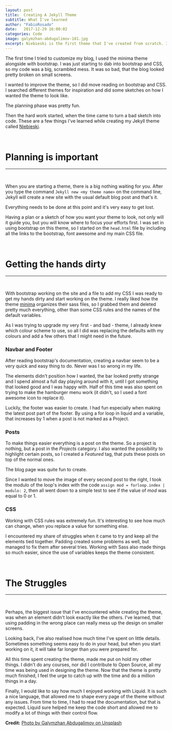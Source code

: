 ```yaml
---
layout: post
title:  Creating A Jekyll Theme
subtitle: What I've learned 
author: "FabioRosado"
date:   2017-12-29 16:00:02
categories: Code
image: galymzhan-abdugalimov-181.jpg
excerpt: Niebieski is the first theme that I've created from scratch. In this post I look back at what I've learned and the struggles I faced when creating the theme.
---
```

The first time I tried to customize my blog, I used the minima theme alongside with bootstrap. I was just starting to dab into bootstrap and CSS, so my code was a big, scrambled mess. It was so bad, that the blog looked pretty broken on small screens.

I wanted to improve the theme, so I did move reading on bootstrap and CSS. I searched different themes for inspiration and did some sketches on how I wanted the theme to look like.

The planning phase was pretty fun.

Then the hard work started, when the time came to turn a bad sketch into code. These are a few things I've learned while creating my Jekyll theme called [Niebieski](https://github.com/FabioRosado/Niebieski).

&nbsp;
# Planning is important
-----
&nbsp;

When you are starting a theme, there is a big nothing waiting for you. After you type the command `Jekyll new <my theme name>` on the command line, Jekyll will create a new site with the usual default blog post and that's it.

Everything needs to be done at this point and it's very easy to get lost.

Having a plan or a sketch of how you want your theme to look, not only will it guide you, but you will know where to focus your efforts first. I was set in using bootstrap on this theme, so I started on the `head.html` file by including all the links to the bootstrap, font awesome and my main CSS file.

&nbsp;
# Getting the hands dirty
-----
&nbsp;

With bootstrap working on the site and a file to add my CSS I was ready to get my hands dirty and start working on the theme. I really liked how the theme [minima](https://github.com/jekyll/minima)
organizes their sass files, so I grabbed them and deleted pretty much everything, other than some CSS rules and the names of the default variables.

As I was trying to upgrade my very first - and bad - theme, I already knew which colour scheme to use, so all I did was replacing the defaults with my colours and add a few others that I might need in the future.


### Navbar and Footer

After reading bootstrap's documentation, creating a navbar seem to be a very quick and easy thing to do. Never was I so wrong in my life.

The elements didn't position how I wanted, the bar looked pretty strange and I spend almost a full day playing around with it, until I got something that looked good and I was happy with. Half of this time was also spent on trying to make the hamburger menu work (it didn't, so I used a font awesome icon to replace it).

Luckily, the footer was easier to create. I had fun especially when making the latest post part of the footer. By using a for loop in liquid and a variable, that increases by 1 when a post is not marked as a Project.

### Posts

To make things easier everything is a post on the theme. So a project is nothing, but a post in the _Projects_ category. I also wanted the possibility to highlight certain posts, so I created a _Featured_ tag, that puts these posts on top of the normal ones.

The blog page was quite fun to create.

Since I wanted to move the image of every second post to the right, I took the modulo of the loop's index with the code `assign mod = forloop.index | modulo: 2`, then all went down to a simple test to see if the value of _mod_  was equal to 0 or 1.


### CSS

Working with CSS rules was extremely fun. It's interesting to see how much can change, when you replace a value for something else. 

I encountered my share of struggles when it came to try and keep all the elements tied together. Padding created some problems as well, but managed to fix them after several tries. Working with Sass also made things so much easier, since the use of variables keeps the theme consistent.


&nbsp;
# The Struggles
-----
&nbsp;

Perhaps, the biggest issue that I've encountered while creating the theme, was when an element didn't look exactly like the others. I've learned, that using padding in the wrong place can really mess up the design on smaller screens.

Looking back, I've also realised how much time I've spent on little details. Sometimes something seems easy to do in your head, but when you start working on it, it will take far longer than you were prepared for. 

All this time spent creating the theme, made me put on hold my other things. I didn't do any courses, nor did I contribute to Open Source, all my time was being used in designing the theme. Now that the theme is pretty much finished, I feel the urge to catch up with the time and do a million things in a day.

Finally, I would like to say how much I enjoyed working with Liquid. It is such a nice language, that allowed me to shape every page of the theme without any issues. From time to time, I had to read the documentation, but that is expected. Liquid sure helped me keep the code short and allowed me to modify a lot of things with their control flow.


**Credit:** [Photo by Galymzhan Abdugalimov on Unsplash](https://unsplash.com/photos/ICW6QYOcdlg)




